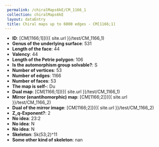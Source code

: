 ```yaml
--- 
 permalink: /chiralMaps6kE/CM_1166_1 
 collection: chiralMaps6kE
 layout: dataEntry
 title: Chiral maps up to 6000 edges - CM[1166;1]
---
```


- **ID**: [CM[1166;1]]({{ site.url }}/test/CM_1166_1)
- **Genus of the underlying surface**: 531
- **Length of the face**: 44
- **Valency**: 44
- **Length of the Petrie polygon**: 106
- **Is the automorphism group solvable?**: S
- **Number of vertices**: 53
- **Number of edges**: 1166
- **Number of faces**: 53
- **The map is self-**: Du
- **Dual map**: [CM[1166;1]]({{ site.url }}/test/CM_1166_1)
- **Mirror (enantihomorphic) map**: [CM[1166;2]]({{ site.url }}/test/CM_1166_2)
- **Dual of the mirror image**: [CM[1166;2]]({{ site.url }}/test/CM_1166_2)
- **Z_q-Exponent?**: 2
- **No idea**:  23:2
- **No idea**: N
- **No idea**: N
- **Skeleton**: Sk(53;2)^11
- **Some other kind of skeleton**: nan

